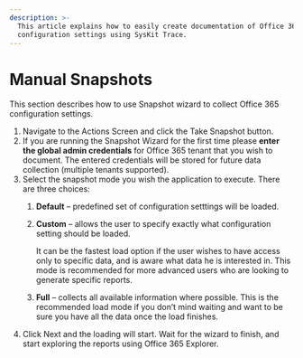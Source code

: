```yaml
---
description: >-
  This article explains how to easily create documentation of Office 365
  configuration settings using SysKit Trace.
---
```


# Manual Snapshots

This section describes how to use Snapshot wizard to collect  Office 365 configuration settings.

1. Navigate to the Actions Screen and click the Take Snapshot button.
2. If you are running the Snapshot Wizard for the first time please **enter the global admin credentials** for Office 365 tenant that you wish to document. The entered credentials will be stored for future data collection \(multiple tenants supported\).
3. Select the snapshot mode you wish the application to execute. There are three choices:
   1. **Default** – predefined set of configuration setttings will be loaded.
   2. **Custom** – allows the user to specify exactly what configuration setting should be loaded. 

      It can be the fastest load option if the user wishes to have access only to specific data, and is aware what data he is interested in. This mode is recommended for more advanced users who are looking to generate specific reports.

   3. **Full** –  collects all available information where possible. This is the recommended load mode if you don’t mind waiting and want to be sure you have all the data once the load finishes.
4. Click Next and the loading will start. Wait for the  wizard to finish, and start exploring the reports using Office 365 Explorer.

